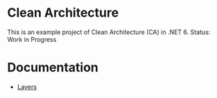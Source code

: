 # Clean Architecture
This is an example project of Clean Architecture (CA) in .NET 6. 
Status: Work in Progress

# Documentation
- [Layers](documentation/Layers.md)
